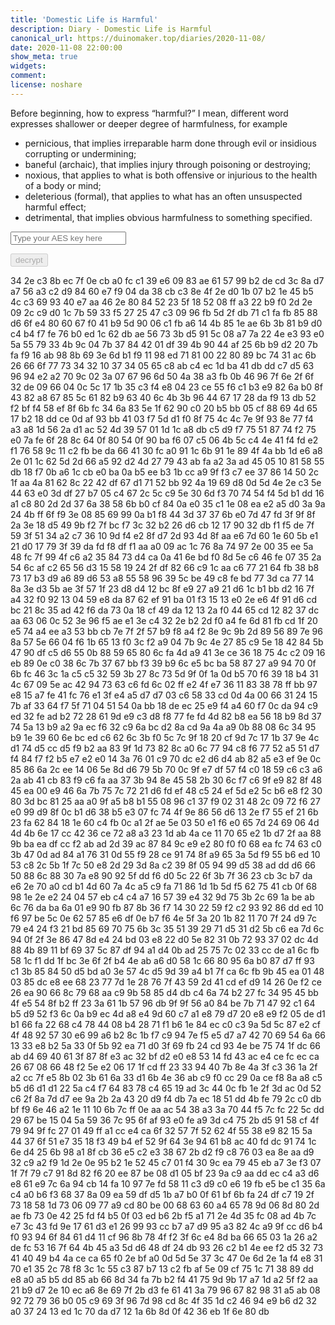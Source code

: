 ```yaml
---
title: 'Domestic Life is Harmful'
description: Diary - Domestic Life is Harmful
canonical_url: https://duinomaker.top/diaries/2020-11-08/
date: 2020-11-08 22:00:00
show_meta: true
widgets:
comment:
license: noshare
---
```


Before beginning, how to express “harmful?” I mean, different word expresses shallower or deeper degree of harmfulness, for example
- pernicious, that implies irreparable harm done through evil or insidious corrupting or undermining;
- baneful (archaic), that implies injury through poisoning or destroying;
- noxious, that applies to what is both offensive or injurious to the health of a body or mind;
- deleterious (formal), that applies to what has an often unsuspected harmful effect;
- detrimental, that implies obvious harmfulness to something specified.

<script async src="https://server.duinomaker.top/blog/assets/crypto-js.min.js" defer></script>
<script src="https://server.duinomaker.top/blog/assets/decrypt.js" defer></script>
<div class="field has-addons">
<p class="control has-icons-left">
    <input id="password" class="input" type="password" maxlength="16" placeholder="Type your AES key here" digest="06c827befa68038b94d9acdd87e8353a183db6dbe0b47d55fe9e8002812ce709">
    <span class="icon is-small is-left">
        <i id="input-bar-icon" class="fas fa-lock"></i>
    </span>
</p>
<p class="control">
    <button id="decrypt" class="button" onclick="decryptAll()" disabled>decrypt</button>
</p>
</div>

<span class="encrypted" iv="uHe3x2Q2YB+d/ShF">34 2e c3 8b ec 7f 0e cb a0 fc c1 39 e6 09 83 ae 61 57 99 b2 de cd 3c 8a d7 a7 56 a3 c2 d9 84 60 e7 f9 04 da 38 cb c3 8e 4f 2e d0 1b 07 b2 1e 45 b5 4c c3 69 93 40 e7 aa 46 2e 80 84 52 23 5f 18 52 08 ff a3 22 b9 f0 2d 2e 09 2c c9 d0 1c 7b 59 33 f5 27 25 47 c3 09 96 fb 5d 2f db 71 c1 fa fb 85 88 d6 6f e4 80 60 67 f0 41 b9 5d 90 06 c1 fb a6 14 4b 85 1e ae 6b 3b 81 b9 d0 c4 b4 f7 fe 76 b0 ed 1c 62 db ae 56 73 3b d5 91 5c 08 a7 7a 22 4e e3 93 e0 5a 55 79 33 4b 9c 04 7b 37 84 42 01 df 39 4b 90 44 af 25 6b b9 d2 20 7b fa f9 16 ab 98 8b 69 3e 6d b1 f9 11 98 ed 71 81 00 22 80 89 bc 74 31 ac 6b 26 66 6f 77 73 34 32 10 37 34 05 65 c8 ab c4 ec 1d ba 41 db dd c7 d5 63 96 94 e2 a2 70 9c 02 3a 07 67 96 6d 50 4a 38 a3 fb 0b 46 96 7f 6e 2f 6f 32 de 09 66 04 0c 5c 17 1b 35 c3 f4 e8 04 23 ce 55 f6 c1 b3 e9 82 6a b0 8f 43 82 a8 67 85 5c 61 82 b9 63 40 6c 4b 3b 96 44 67 17 28 da f9 13 db 52 f2 bf f4 58 ef 8f 6b fc 34 6a 83 5e 1f 62 90 c0 20 b5 bb 05 cf 88 69 4d 65 17 b2 18 dd ce 0d af 93 bb 41 03 f7 5d d1 f0 8f 75 4c 4c 7e 9f 93 8e 77 f4 a3 a8 1d 56 2a d1 ac 52 4d 39 57 01 1d 1c a8 db c5 d9 f7 75 51 87 74 f2 75 e0 7a fe 6f 28 8c 64 0f 80 54 0f 90 ba f6 07 c5 06 4b 5c c4 4e 41 f4 fd e2 f1 76 58 9c 11 c2 fb be da 66 41 30 fc a0 91 1c 6b 91 1e 89 4f 4a bb 1d e6 a8 2e 01 1c 62 5d 2d 66 a5 92 d2 4d 27 79 43 ab fa a2 3a ad 45 05 10 81 58 55 db 18 f7 0b a6 1c cb e0 ba 0a b5 ee b3 1b cc a9 9f f3 c7 ee 37 86 14 50 2c 1f aa 4a 81 62 8c 22 42 df 67 d1 71 52 bb 92 4a 19 69 d8 0d 5d 4e 2e c3 5e 44 63 e0 3d df 27 b7 05 c4 67 2c 5c c9 5e 30 6d f3 70 74 54 f4 5d b1 dd 16 a1 c8 80 2d 2d 37 6a 38 58 6b b0 cf 84 0a e0 35 c1 1e 08 ea e2 a5 d0 3a 9a 24 4b ff 6f f9 3e 08 85 69 99 0a b1 f8 44 3d 37 37 6b e0 7d 47 fd 3f 9f 8f 2a 3e 18 d5 49 9b f2 7f bc f7 3c 32 b2 26 d6 cb 12 17 90 32 db f1 f5 de 7f 59 3f 51 34 a2 c7 36 10 9d f4 e2 8f d7 2d 93 4d 8f aa e6 7d 60 1e 60 5b e1 21 d0 17 79 3f 39 da fd f8 df f1 aa a0 09 ac 1c 76 8a 74 97 2e 00 35 ee 5a 48 fc 7f 99 4f c6 a2 35 84 73 d4 ca 0a 41 6e bd f0 8d 5e c6 46 fe 07 35 2a 54 6c af c2 65 56 d3 15 58 19 24 2f df 82 66 c9 1c aa c6 77 21 64 fb 38 b8 73 17 b3 d9 a6 89 d6 53 a8 55 58 96 39 5c be 49 c8 fe bd 77 3d ca 77 14 8a 3e d3 5b ae 3f 57 1f 23 d8 d4 12 bc 8f e9 27 a9 21 d6 1c b1 bb d2 16 7f a4 32 f0 92 13 04 59 e8 da 87 62 ef 91 ba 01 f3 15 13 e0 2e e6 4f 91 d6 cd bc 21 8c 35 ad 42 f6 da 73 0a 18 cf 49 da 12 13 2a f0 44 65 cd 12 82 37 dc aa 63 06 0c 52 3e 96 f5 ae e1 3e c4 32 2e b2 2d f0 a4 fe 6d 81 fb cd 1f 20 e5 74 a4 ee a3 53 bb cb 7e 7f 2f 57 b9 f8 a4 f2 8e 9c 9b 2d 89 56 89 7e 96 8a 57 5e 66 04 f6 1b 65 13 f0 3c f2 a9 04 7b 9c 4e 27 85 c9 5e 18 42 84 5b 47 90 df c5 d6 55 0b 88 59 65 80 6c fa 4d a9 41 3e ce 36 18 75 4c c2 09 16 eb 89 0e c0 38 6c 7b 37 67 bb f3 39 b9 6c e5 bc ba 58 87 27 a9 94 70 0f 6b fc 46 3c 1a c5 c5 32 59 3b 27 8c 73 5d 9f 0f 1a 0d b5 70 f6 39 18 b4 31 4c 67 09 5e ac 42 94 73 63 c6 fd 6c 02 ff e2 4f e7 36 11 83 38 78 ff bb 97 e8 15 a7 fe 41 fc 76 e1 3f e4 a5 d7 d7 03 c6 58 33 cd 0d 4a 00 66 31 24 15 7b af 33 64 f7 5f 71 04 51 54 0a bb 18 de ec 25 e9 f4 a4 60 f7 0c da 94 c9 ed 32 fe ad b2 72 28 61 9d e9 c3 d8 f8 77 fe fd 4d 82 b8 ea 56 18 b9 8d 37 74 5a 13 b9 a2 9a ec f6 32 c9 6a bc d2 8a cd 9a 4a a9 0b 88 08 6c 34 95 b9 1e 39 60 6e bc ed c6 62 6c 3b f0 5c 7c 9f 18 20 cf 9d 7c 17 1b 37 9e 4c d1 74 d5 cc d5 f9 b2 aa 83 9f 1d 73 82 8c a0 6c 77 94 c8 f6 77 52 a5 51 d7 f4 84 f7 f2 b5 e7 e2 e0 14 3a 76 01 c9 70 dc e2 d6 d4 ab 82 a5 e3 ef 9e 0c 85 86 6a 2c ee 14 06 5e 8d d6 79 5b 70 0c 9f e7 df 57 f4 c0 18 59 c6 c3 a6 2a ab 41 cb 83 f9 c6 fa aa 37 3b 94 8e 45 58 2b 30 6c f7 c6 9f e9 82 8f 48 45 ea 00 e9 46 6a 7b 75 7c 72 21 d6 fd ef 48 c5 24 ef 5d e2 5c b6 e8 f2 30 80 3d bc 81 25 aa a0 9f a5 b8 b1 55 08 96 c1 37 f9 02 31 48 2c 09 72 f6 27 e0 99 d9 8f 0c b1 d6 38 b5 e3 07 fc 74 4f 9e 86 56 d6 13 2e f7 55 ef 21 6b 23 fa 62 84 18 1e 60 c4 fb 0c a1 2f ae 5e 03 50 e1 f6 e0 65 7d 24 69 06 4d 4d 4b 6e 17 cc 42 36 ce 72 a8 a3 23 1d ab 4a ce 11 70 65 e2 1b d7 2f aa 88 9b ba ea df cc f2 ab ad 2d 39 ac 87 84 9c e9 e2 80 f0 f0 68 ea fc 74 63 c0 3b 47 0d ad 84 a1 76 31 0d 55 f9 28 ce 91 74 8f a9 65 3a 5d f9 55 b6 ed 10 53 c8 2c 5b 1f 7c 50 e8 2d 29 3d 8a c2 39 8f 05 94 99 d5 38 ad dd d6 66 50 88 6c 88 30 7a e8 90 92 5f dd f6 d0 5c 22 6f 3b 7f 36 23 cb 3c b7 da e6 2e 70 a0 cd b1 4d 60 7a 4c a5 c9 fa 71 86 1d 1b 5d f5 62 75 41 cb 0f 68 98 1e 2e e2 24 04 57 eb c4 c4 a7 16 57 39 e4 32 9d 75 3b 2c 69 1a be ab 6c 76 da ba 6a 01 e9 90 fb 87 8b 36 f7 14 30 22 59 f2 c2 93 92 86 dd ed 10 f6 97 be 5c 0e 62 57 85 e6 df 0e b7 f6 4e 5f 3a 20 1b 82 11 70 7f 24 d9 7c 79 e4 24 f3 21 bd 85 69 70 75 6b 3c 35 51 39 29 71 d5 31 d2 5b c6 ea 7d 6c 94 0f 2f 3e 86 47 8d e4 24 bd 03 e8 22 d0 5e 82 31 0b 72 93 37 02 dc 4d 88 4b 89 11 bf 69 37 5c 87 df 94 a1 d4 0b ad 25 75 7c 02 33 cc de a1 6c fb 58 1c f1 dd 1f bc 3e 6f 2f b4 4e ab a6 d0 58 1c 66 80 95 6a b0 87 d7 ff 93 c1 3b 85 84 50 d5 bd a0 3e 57 4c d5 9d 39 a4 b1 7f ca 6c fb 9b 45 ea 01 48 03 85 dc e8 ee 68 23 77 7d 1e 28 76 7f 43 59 2d 41 cd ef d9 14 26 0e f2 ce 26 ea 90 66 8c 79 68 aa c9 9b 58 85 d4 db c4 6a 74 b2 27 fc 34 95 45 bb 4f e5 54 8f b2 ff 23 3a 61 1b 57 96 db 9f 9f 56 a0 84 be 7b 71 47 92 c1 64 b5 d9 52 f3 6c 0a b9 ec 4d a8 e4 9d 60 c7 a1 e8 79 d7 20 e8 e9 f2 05 de d1 b1 66 fa 22 68 c4 78 44 08 b4 28 71 f1 b6 1e 84 ec c0 c3 9a 5d 5c 87 e2 cf 4f 48 92 57 30 e6 99 a6 b2 8c 1b f7 c9 94 7e f5 e5 d7 a7 42 70 69 54 6a 66 13 33 e8 b2 5a 33 0f 5b 92 ea 71 d0 3f 69 fb 24 cd 93 4e be 75 74 1f dc 66 ab d4 69 40 61 3f 87 8f e3 ac 32 bf d2 e0 e8 53 14 fd 43 ac e4 ce fc ec ca 26 67 08 66 48 f2 5e e2 06 17 1f cd ff 23 33 94 40 7b 8e 4a 3f c3 36 1a 2f a2 cc 7f e5 8b 02 3b 61 6a 33 d1 6b 4e 36 ab c9 f0 cc 29 0a ce f8 8a a8 c5 b5 d6 d1 d1 22 5a c4 f7 64 83 78 c4 65 19 ad 3c 44 0c fb 1e 2f 3d ac 0d 52 c6 2f 8a 7d d7 ee 9a 2b 2a 43 20 d9 f4 db 7a ec 18 51 dd 4b fe 79 2c c0 db bf f9 6e 46 a2 1e 11 10 6b 7c ff 0e aa ac 54 38 a3 3a 70 44 f5 7c fc 22 5c dd 29 67 be 15 04 5a 59 36 7c 95 6f af 93 e0 fe a9 3d c4 75 2b d5 91 58 cf 4f 79 94 9f fc 27 01 49 ff a1 cc e4 ca 6f 32 57 7f 52 62 4f 55 38 e9 82 15 5a 44 37 6f 51 e7 35 18 f3 49 b4 ef 52 9f 64 3e 94 61 b8 ac 40 fd dc 91 74 1c 6e d4 25 6b 98 a1 8f cb 36 e5 c2 e3 38 67 2b d2 f9 c8 76 03 ea 8e aa d9 32 c9 a2 f9 1d 2e 0e 95 b2 1e 52 45 c7 01 f4 30 9c ea 79 45 eb a7 3e f3 07 1f 7f 79 c7 91 8d 82 f6 20 ee 87 be 08 d1 05 bf 23 9a c9 aa dd ec c4 a3 d6 e8 61 e9 7c 6a 94 cb 14 fa 10 97 7e fd 58 11 c3 d9 c0 e6 19 fb e5 be c1 35 6a c4 a0 b6 f3 68 37 8a 09 ea 59 df d5 1b a7 b0 0f 61 bf 6b fa 24 df c7 19 2f 73 18 58 1d 73 06 09 77 a9 cd 80 be 00 68 63 60 a4 65 78 9d 06 8d 80 2d ae fb 73 0e 42 25 fd f4 b5 0f 03 ed b6 2b f5 a1 71 2e 4d 35 fc 08 ad 4b 7c e7 3c 43 fd 9e 17 61 d3 e1 26 99 93 cc b7 a7 d9 95 a3 82 4c a9 9f cc d6 b4 f0 93 94 6f 84 61 d4 11 cf 96 8b 78 4f f2 3f 6c e4 8d ba 66 65 03 1a 26 a2 de fc 53 16 7f 64 4b 45 a3 5d d6 48 df 24 db 93 26 c2 b1 4e ee f2 d5 32 73 41 40 49 b4 4a ce ca 65 f0 2e bf a0 0d 5d 5e 37 3c 47 0e 6d 2e 1a f4 e8 31 70 e1 35 2c 78 f8 3c 1c 55 c3 87 b7 13 c2 fb af 5e 09 cf 75 1c 71 38 89 dd e8 a0 a5 b5 dd 85 ab 66 8d 34 fa 7b b2 f4 41 75 9d 9b 17 a7 1d a2 5f f2 aa 21 b9 d7 2e 10 ec a6 8e 69 7f 2b d3 fe 61 41 3a 79 96 67 82 98 31 a5 ab 08 92 72 79 36 b0 05 c9 69 3f 96 7d 98 cd 8c 4f 35 1d c2 46 94 e9 b6 d2 32 a0 37 24 13 ed 1c 70 da d7 12 1a 6b 8d 0f 42 36 eb 1f 6e 80 db</span>